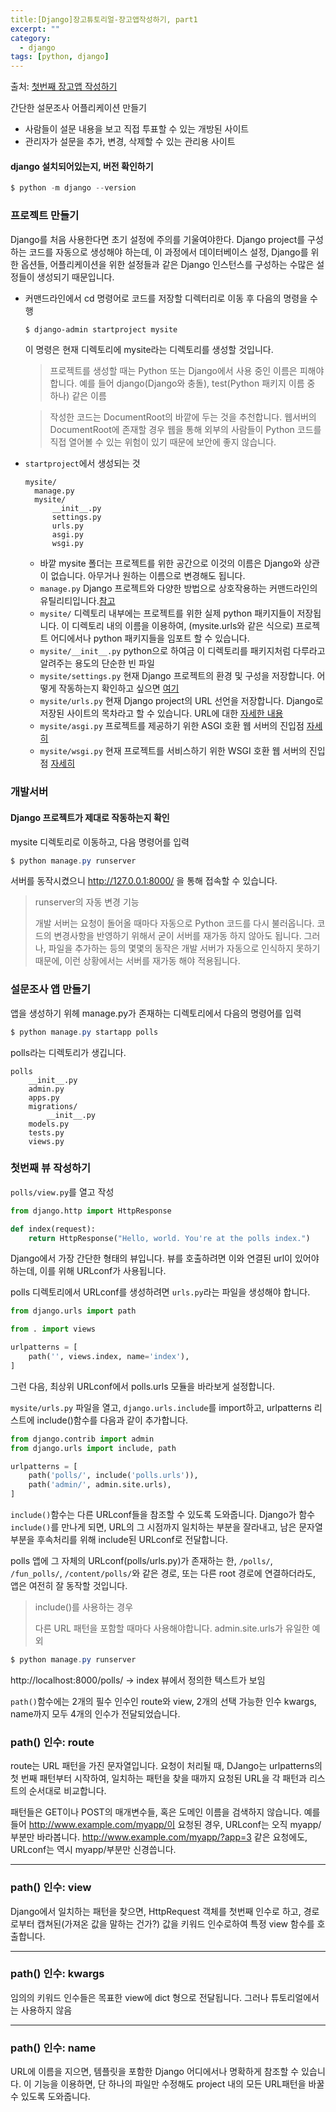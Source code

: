 ```yaml
---
title:[Django]장고튜토리얼-장고앱작성하기, part1
excerpt: ""
category:
  - django
tags: [python, django]
---
```


출처: [첫번째 장고앱 작성하기](https://docs.djangoproject.com/ko/3.1/intro/tutorial01/)

간단한 설문조사 어플리케이션 만들기 

- 사람들이 설문 내용을 보고 직접 투표할 수 있는 개방된 사이트
- 관리자가 설문을 추가, 변경, 삭제할 수 있는 관리용 사이트



#### django 설치되어있는지, 버전 확인하기

```powershell
$ python -m django --version
```



### 프로젝트 만들기

Django를 처음 사용한다면 초기 설정에 주의를 기울여야한다. Django project를 구성하는 코드를 자동으로 생성해야 하는데, 이 과정에서 데이터베이스 설정, Django를 위한 옵션들, 어플리케이션을 위한 설정들과 같은 Django 인스턴스를 구성하는 수많은 설정들이 생성되기 때문입니다.

- 커맨드라인에서 cd 명령어로 코드를 저장할 디렉터리로 이동 후 다음의 명령을 수행

  ```powershell
  $ django-admin startproject mysite
  ```

  이 명령은 현재 디렉토리에 mysite라는 디렉토리를 생성할 것입니다.

  > 프로젝트를 생성할 때는 Python 또는 Django에서 사용 중인 이름은 피해야합니다. 예를 들어 django(Django와 충돌), test(Python 패키지 이름 중 하나) 같은 이름

  > 작성한 코드는 DocumentRoot의 바깥에 두는 것을 추천합니다. 웹서버의 DocumentRoot에 존재할 경우 웹을 통해 외부의 사람들이 Python 코드를 직접 열어볼 수 있는 위험이 있기 때문에 보안에 좋지 않습니다.



- `startproject`에서 생성되는 것

  ```
  mysite/
  	manage.py
  	mysite/
  		__init__.py
  		settings.py
  		urls.py
  		asgi.py
  		wsgi.py
  ```

  - 바깥 mysite 폴더는 프로젝트를 위한 공간으로 이것의 이름은 Django와 상관이 없습니다. 아무거나 원하는 이름으로 변경해도 됩니다.
  - `manage.py` Django 프로젝트와 다양한 방법으로 상호작용하는 커맨드라인의 유틸리티입니다.[참고](https://docs.djangoproject.com/ko/3.1/ref/django-admin/)
  - `mysite/` 디렉토리 내부에는 프로젝트를 위한 실제 python 패키지들이 저장됩니다. 이 디렉토리 내의 이름을 이용하여, (mysite.urls와 같은 식으로) 프로젝트 어디에서나 python 패키지들을 임포트 할 수 있습니다.
  - `mysite/__init__.py`
    python으로 하여금 이 디렉토리를 패키지처럼 다루라고 알려주는 용도의 단순한 빈 파일
  - `mysite/settings.py` 현재 Django 프로젝트의 환경 및 구성을 저장합니다. 어떻게 작동하는지 확인하고 싶으면 [여기](https://docs.djangoproject.com/ko/3.1/topics/settings/)
  - `mysite/urls.py` 현재 Django project의 URL 선언을 저장합니다. Django로 저장된 사이트의 목차라고 할 수 있습니다. URL에 대한 [자세한 내용](https://docs.djangoproject.com/ko/3.1/topics/http/urls/)
  - `mysite/asgi.py` 프로젝트를 제공하기 위한 ASGI 호환 웹 서버의 진입점 [자세히](https://docs.djangoproject.com/ko/3.1/howto/deployment/asgi/)
  - `mysite/wsgi.py` 현재 프로젝트를 서비스하기 위한 WSGI 호환 웹 서버의 진입점 [자세히](https://docs.djangoproject.com/ko/3.1/howto/deployment/wsgi/)



### 개발서버

#### Django 프로젝트가 제대로 작동하는지 확인

mysite 디렉토리로 이동하고, 다음 명령어를 입력

```powershell
$ python manage.py runserver
```

서버를 동작시켰으니 http://127.0.0.1:8000/ 을 통해 접속할 수 있습니다.

> runserver의 자동 변경 기능
>
> 개발 서버는 요청이 돌어올 때마다 자동으로 Python 코드를 다시 불러옵니다. 코드의 변경사항을 반영하기 위해서 굳이 서버를 재가동 하지 않아도 됩니다. 그러나, 파일을 추가하는 등의 몇몇의 동작은 개발 서버가 자동으로 인식하지 못하기 때문에, 이런 상황에서는 서버를 재가동 해야 적용됩니다.



### 설문조사 앱 만들기

앱을 생성하기 위헤 manage.py가 존재하는 디렉토리에서 다음의 명령어를 입력

```powershell
$ python manage.py startapp polls
```

polls라는 디렉토리가 생깁니다.

```
polls
	__init__.py
	admin.py
	apps.py
	migrations/
		__init__.py
	models.py
	tests.py
	views.py
```



### 첫번째 뷰 작성하기

`polls/view.py`를 열고 작성

```python
from django.http import HttpResponse

def index(request):
    return HttpResponse("Hello, world. You're at the polls index.")
```

Django에서 가장 간단한 형태의 뷰입니다. 뷰를 호출하려면 이와 연결된 url이 있어야하는데, 이를 위해 URLconf가 사용됩니다.

polls 디렉토리에서 URLconf를 생성하려면 `urls.py`라는 파일을 생성해야 합니다.

```python
from django.urls import path

from . import views

urlpatterns = [
    path('', views.index, name='index'),
]
```

그런 다음, 최상위 URLconf에서 polls.urls 모듈을 바라보게 설정합니다.

`mysite/urls.py` 파일을 열고, `django.urls.include`를 import하고, urlpatterns 리스트에 include()함수를 다음과 같이 추가합니다.

```python
from django.contrib import admin
from django.urls import include, path

urlpatterns = [
    path('polls/', include('polls.urls')),
    path('admin/', admin.site.urls),
]
```

`include()`함수는 다른 URLconf들을 참조할 수 있도록 도와줍니다. Django가 함수 `include()`를 만나게 되면, URL의 그 시점까지 일치하는 부분을 잘라내고, 남은 문자열 부분을 후속처리를 위해 include된 URLconf로 전달합니다.

polls 앱에 그 자체의 URLconf(polls/urls.py)가 존재하는 한, `/polls/`, `/fun_polls/`, `/content/polls/`와 같은 경로, 또는 다른 root 경로에 연결하더라도, 앱은 여전히 잘 동작할 것입니다.

> include()를 사용하는 경우
>
> 다른 URL 패턴을 포함할 때마다 사용해야합니다. admin.site.urls가 유일한 예외

```powershell
$ python manage.py runserver
```

http://localhost:8000/polls/ -> index 뷰에서 정의한 텍스트가 보임





`path()`함수에는 2개의 필수 인수인 route와 view, 2개의 선택 가능한 인수 kwargs, name까지 모두 4개의 인수가 전달되었습니다. 

### path() 인수: route

route는 URL 패턴을 가진 문자열입니다. 요청이 처리될 때, DJango는 urlpatterns의 첫 번째 패턴부터 시작하여, 일치하는 패턴을 찾을 때까지 요청된 URL을 각 패턴과 리스트의 순서대로 비교합니다.

패턴들은 GET이나 POST의 매개변수들, 혹은 도메인 이름을 검색하지 않습니다. 예를 들어 http://www.example.com/myapp/이 요청된 경우, URLconf는 오직 myapp/부분만 바라봅니다. http://www.example.com/myapp/?app=3 같은 요청에도, URLconf는 역시 myapp/부분만 신경씁니다.

---

### path() 인수: view

Django에서 일치하는 패턴을 찾으면, HttpRequest 객체를 첫번째 인수로 하고, 경로로부터 캡쳐된(가져온 값을 말하는 건가?) 값을 키워드 인수로하여 특정 view 함수를 호출합니다.

---

### path() 인수: kwargs

임의의 키워드 인수들은 목표한 view에 dict 형으로 전달됩니다. 그러나 튜토리얼에서는 사용하지 않음

---

### path() 인수: name

URL에 이름을 지으면, 템플릿을 포함한 Django 어디에서나 명확하게 참조할 수 있습니다. 이 기능을 이용하면, 단 하나의 파일만 수정해도 project 내의 모든 URL패턴을 바꿀 수 있도록 도와줍니다.